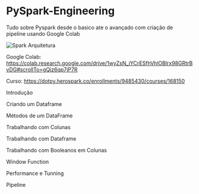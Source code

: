 # PySpark-Engineering
Tudo sobre Pyspark desde o basico ate o avançado com criação de pipeline usando Google Colab

![Spark Arquitetura](https://github.com/cristiano-sancho-ferreira/PySpark-Engineering/assets/63261829/c67cfa4b-6b4f-4701-aa0c-1412046958e8)

Google Colab: https://colab.research.google.com/drive/1wyZsN_iYCrESfhVhlOBlrx98GRtrBvDG#scrollTo=gQjz6qp7jP7R

Curso: https://dotpy.herospark.co/enrollments/9485430/courses/168150


Introdução

Criando um Dataframe

Métodos de um DataFrame

Trabalhando com Colunas

Trabalhando com Dataframe

Trabalhando com Booleanos em Colunas

Window Function

Performance e Tunning

Pipeline

